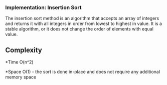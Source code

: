 ### Implementation: Insertion Sort

The insertion sort method is an algorithm that accepts an array of integers and returns it with all integers in order from lowest to highest in value. It is a stable algorithm, or it does not change the order of elements with equal value.  

## Complexity 

*Time O(n^2) 

*Space O(1) - the sort is done in-place and does not require any additional memory space 